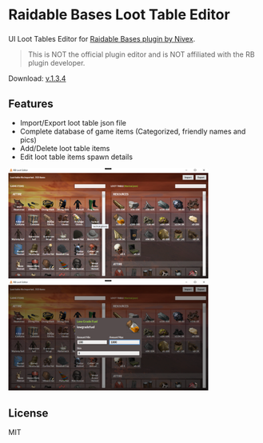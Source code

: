 # Raidable Bases Loot Table Editor
#### 
### 

UI Loot Tables Editor for [Raidable Bases plugin by Nivex](https://lone.design/product/raidable-bases/).

>This is NOT the official plugin editor and is NOT affiliated with the RB plugin developer.

Download: [v.1.3.4](https://github.com/mbedda/RustRBLootEditor/releases/download/v1.3.4/RustRBLootEditor-v1.3.4.zip)

## Features
- Import/Export loot table json file
- Complete database of game items (Categorized, friendly names and pics)
- Add/Delete loot table items
- Edit loot table items spawn details


<img src="https://raw.githubusercontent.com/mbedda/RustRBLootEditor/master/le-preview1.png" alt="RB Loot Editor - Listing" width="400"/>
<img src="https://raw.githubusercontent.com/mbedda/RustRBLootEditor/master/le-preview2.png" alt="RB Loot Editor - Edit Item" width="400"/>

## License

MIT
